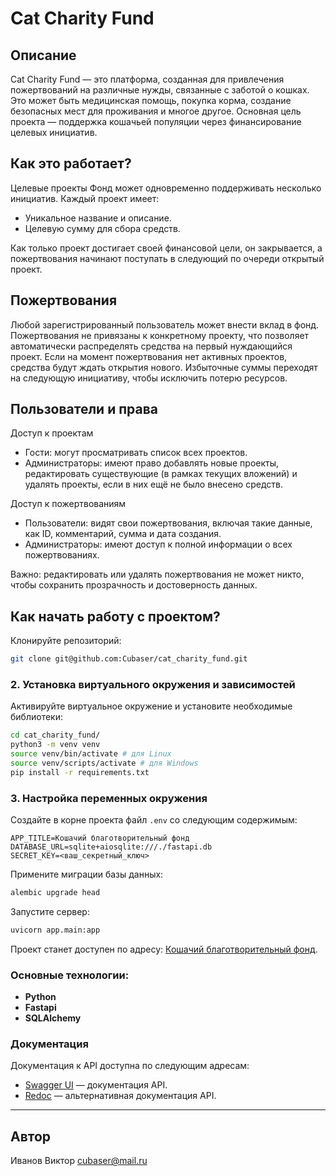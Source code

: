 # Cat Charity Fund

## Описание
Cat Charity Fund — это платформа, созданная для привлечения пожертвований на различные нужды, связанные с заботой о кошках. Это может быть медицинская помощь, покупка корма, создание безопасных мест для проживания и многое другое. Основная цель проекта — поддержка кошачьей популяции через финансирование целевых инициатив.


## Как это работает?

Целевые проекты
Фонд может одновременно поддерживать несколько инициатив. Каждый проект имеет:

- Уникальное название и описание.
- Целевую сумму для сбора средств.

Как только проект достигает своей финансовой цели, он закрывается, а пожертвования начинают поступать в следующий по очереди открытый проект.

## Пожертвования

Любой зарегистрированный пользователь может внести вклад в фонд. Пожертвования не привязаны к конкретному проекту, что позволяет автоматически распределять средства на первый нуждающийся проект. Если на момент пожертвования нет активных проектов, средства будут ждать открытия нового. Избыточные суммы переходят на следующую инициативу, чтобы исключить потерю ресурсов.


## Пользователи и права

Доступ к проектам

- Гости: могут просматривать список всех проектов.
- Администраторы: имеют право добавлять новые проекты, редактировать существующие (в рамках текущих вложений) и удалять проекты, если в них ещё не было внесено средств.

Доступ к пожертвованиям

- Пользователи: видят свои пожертвования, включая такие данные, как ID, комментарий, сумма и дата создания.
- Администраторы: имеют доступ к полной информации о всех пожертвованиях.
  
Важно: редактировать или удалять пожертвования не может никто, чтобы сохранить прозрачность и достоверность данных.


## Как начать работу с проектом?

Клонируйте репозиторий:
```bash
git clone git@github.com:Cubaser/cat_charity_fund.git
```

### 2. Установка виртуального окружения и зависимостей
Активируйте виртуальное окружение и установите необходимые библиотеки:
```bash
cd cat_charity_fund/
python3 -m venv venv
source venv/bin/activate # для Linux
source venv/scripts/activate # для Windows
pip install -r requirements.txt
```

### 3. Настройка переменных окружения
Создайте в корне проекта файл `.env` со следующим содержимым:
```env
APP_TITLE=Кошачий благотворительный фонд
DATABASE_URL=sqlite+aiosqlite:///./fastapi.db
SECRET_KEY=<ваш_секретный_ключ>
```

Примените миграции базы данных:
```bash
alembic upgrade head
```

Запустите сервер:
```bash
uvicorn app.main:app
```

Проект станет доступен по адресу: [Кошачий благотворительный фонд](http://127.0.0.1:8000).

### Основные технологии:
- **Python**
- **Fastapi**
- **SQLAlchemy**

### Документация
Документация к API доступна по следующим адресам:

- [Swagger UI](http://127.0.0.1:8000/docs) — документация API.
- [Redoc](http://127.0.0.1:8000/redoc) — альтернативная документация API.

---

## Автор
Иванов Виктор
[cubaser@mail.ru](mailto:cubaser@mail.ru)

